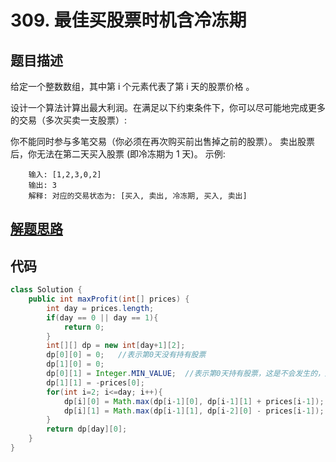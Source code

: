 # 309. 最佳买股票时机含冷冻期

## 题目描述
给定一个整数数组，其中第 i 个元素代表了第 i 天的股票价格 。​

设计一个算法计算出最大利润。在满足以下约束条件下，你可以尽可能地完成更多的交易（多次买卖一支股票）:

你不能同时参与多笔交易（你必须在再次购买前出售掉之前的股票）。
卖出股票后，你无法在第二天买入股票 (即冷冻期为 1 天)。
        示例:

        输入: [1,2,3,0,2]
        输出: 3 
        解释: 对应的交易状态为: [买入, 卖出, 冷冻期, 买入, 卖出]


## [解题思路](https://labuladong.gitbook.io/algo/bi-du-wen-zhang/tuan-mie-gu-piao-wen-ti)


## 代码
```java
class Solution {
    public int maxProfit(int[] prices) {
        int day = prices.length;
        if(day == 0 || day == 1){
            return 0;
        }
        int[][] dp = new int[day+1][2];
        dp[0][0] = 0;   //表示第0天没有持有股票
        dp[1][0] = 0;
        dp[0][1] = Integer.MIN_VALUE;  //表示第0天持有股票，这是不会发生的，所以用无穷小，后面取较大值时永远不会取到
        dp[1][1] = -prices[0];
        for(int i=2; i<=day; i++){
            dp[i][0] = Math.max(dp[i-1][0], dp[i-1][1] + prices[i-1]); //第i天股价对应数组i-1位置
            dp[i][1] = Math.max(dp[i-1][1], dp[i-2][0] - prices[i-1]);
        }
        return dp[day][0];
    }
}
```
